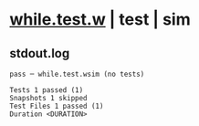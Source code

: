 # [while.test.w](../../../../../tests/valid/while.test.w) | test | sim

## stdout.log
```log
pass ─ while.test.wsim (no tests)

Tests 1 passed (1)
Snapshots 1 skipped
Test Files 1 passed (1)
Duration <DURATION>
```

